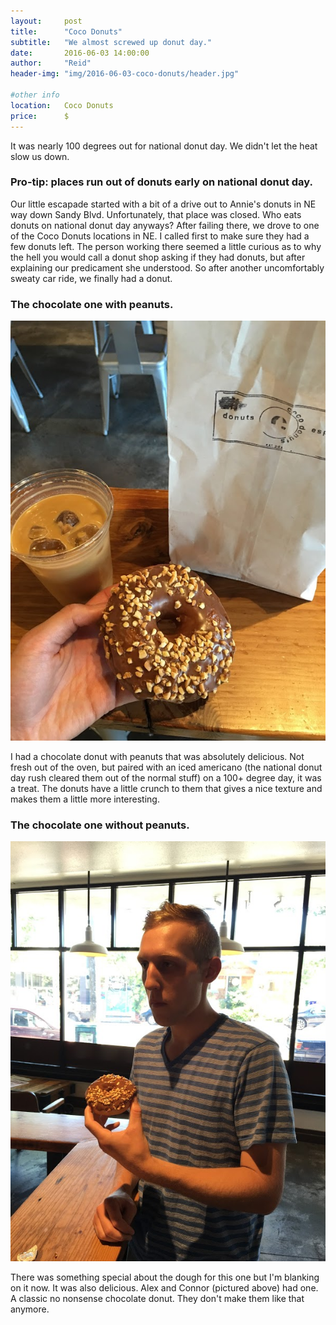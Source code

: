 ```yaml
---
layout:     post
title:      "Coco Donuts"
subtitle:   "We almost screwed up donut day."
date:       2016-06-03 14:00:00
author:     "Reid"
header-img: "img/2016-06-03-coco-donuts/header.jpg"

#other info
location:   Coco Donuts
price:      $
---
```


[img1]: /img/2016-06-03-coco-donuts/1.jpg "chocolate donut with peanuts"
[img3]: /img/2016-06-03-coco-donuts/3.jpg "connor with a chocolate donut without peanuts"

It was nearly 100 degrees out for national donut day.  We didn't let the heat slow us down.

### Pro-tip: places run out of donuts early on national donut day.

Our little escapade started with a bit of a drive out to Annie's donuts in NE way down Sandy Blvd.  Unfortunately, that place was closed.  Who eats donuts on national donut day anyways?  After failing there, we drove to one of the Coco Donuts locations in NE.  I called first to make sure they had a few donuts left.  The person working there seemed a little curious as to why the hell you would call a donut shop asking if they had donuts, but after explaining our predicament she understood.  So after another uncomfortably sweaty car ride, we finally had a donut.

### The chocolate one with peanuts.

![img1]

I had a chocolate donut with peanuts that was absolutely delicious.  Not fresh out of the oven, but paired with an iced americano (the national donut day rush cleared them out of the normal stuff) on a 100+ degree day, it was a treat.  The donuts have a little crunch to them that gives a nice texture and makes them a little more interesting.

### The chocolate one without peanuts.

![img3]

There was something special about the dough for this one but I'm blanking on it now.  It was also delicious.  Alex and Connor (pictured above) had one.  A classic no nonsense chocolate donut.  They don't make them like that anymore.
